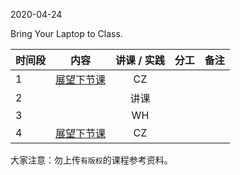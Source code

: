  

2020-04-24

Bring Your Laptop to Class. 


|  时间段  |  内容    | 讲课 / 实践     |  分工  |备注       |
| :---    |   :----:    |   :----:    |    :----:    |       ---: |
|    1    | [展望下节课](WW10/WW10-Plan.md)    |  CZ   |        |        |
|    2     |       |  讲课   |         |       |
|    3     |       |    WH      |      ||
|    4     | [展望下节课](WW12/WW12-Plan.md)     |  CZ   |      |        |



大家注意：勿上传``有版权``的课程参考资料。
